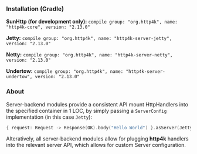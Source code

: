 ### Installation (Gradle)
**SunHttp (for development only):** ```compile group: "org.http4k", name: "http4k-core", version: "2.13.0"```

**Jetty:** ```compile group: "org.http4k", name: "http4k-server-jetty", version: "2.13.0"```

**Netty:** ```compile group: "org.http4k", name: "http4k-server-netty", version: "2.13.0"```

**Undertow:** ```compile group: "org.http4k", name: "http4k-server-undertow", version: "2.13.0"```

### About
Server-backend modules provide a consistent API mount HttpHandlers into the specified container in 1 LOC, by simply passing a `ServerConfig` implementation (in this case `Jetty`):

```kotlin
{ request: Request -> Response(OK).body("Hello World") }.asServer(Jetty(8000)).start().block()
```
Alteratively, all server-backend modules allow for plugging **http4k** handlers into the relevant server API, which allows for custom Server configuration.
